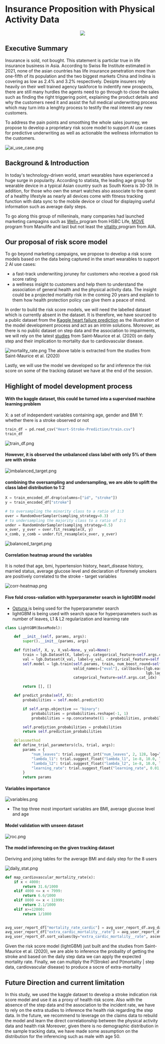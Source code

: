 # Insurance Proposition with Physical Activity Data 

<p align="center"><img src="https://img.shields.io/badge/Author-Steven%20Chau-blue.svg"></p>


## Executive Summary

<p>
Insurance is sold, not bought. This statement is particlar true in life insurance business in Asia.
According to Swiss Re Institute estimated in 2021, none of the asian countries has life insurance penetration more than one-fifth of its population and the two biggest markets China and Indina is covering as low as 2.4% and 3.2% respectively. 
Desipte insurers rely heavily on their well trained agency taskforce to indentify new prospects, there are still many hurdles the agents need to go through to close the sales such as finding the right triggering point, explaining the product details and why the customers need it and assist the full medical underwriting process which may turn into a lenghty process to testify the real interest any new customers.
</p>

To address the pain points and smoothing the whole sales journey, we propose to develop a proprietary risk score model to support AI use cases for predictive underwriting as well as actionable the wellness information to the customers.

![ai_use_case.png](assets/ai_use_case.png)


## Background & Introduction
<p>

In today's technology-driven world, smart wearables have experienced a huge surge in popularity. 
According to statista, the leading age group for wearable device in a typical Asian country such as South Koera is 30-39. 
In addition, for those who own the smart watches also associate to the quest of a healthy lifestyle as nearly all devices come with fitness tracking function with data sync to the mobile device or cloud for displaying useful information such as average daily steps.

</p>

<p>
To go along this group of milleninals, many companies had launched marketing campagins such as <a href="https://www.hsbc.com.hk/content/dam/hsbc/hk/docs/insurance/well-plus/user-guide.pdf" > Well+ </a> program from HSBC Life, <a href="https://www.manulife.com.hk/en/individual/products/manulifemove/about-manulifemove/move-program-and-app.html"> MOVE </a> program from Manulife and last but not least the <a href="https://www.aia.com/en/health-wellness/vitality"> vitality </a> program from AIA.
</p>

## Our proposal of risk score model

<p>

To go beyond marketing campaigns, we propose to develop a risk score models based on the data being captured in the smart wearables to support 2 AI use cases:
* a fast-track underwriting joruney for customers who receive a good risk score rating
* a wellness insight to customers and help them to understand the association of general health and the physical activity data. The insight could be a projected mortality risk in the coming 20 years and explain to them how health protection policy can give them a peace of mind.

</p>

<p>

In order to build the risk score models, we will need the labelled dataset which is currently absent in the dataset. It is therefore, we have sourced to a public dataset from the <a href="https://www.kaggle.com/datasets/fedesoriano/heart-failure-prediction "><a href="https://www.kaggle.com/datasets/fedesoriano/heart-failure-prediction ">Kaggle heart failure prediction</a> </a>  as the illustration of the model development process and act as an intrim solutions.
Moreover, as there is no public dataset on step data and the association to impairments, we will rely on the latest <a href="https://www.ncbi.nlm.nih.gov/pmc/articles/PMC7093766/">studies</a> from Saint-Maurice et al. (2020) on daily step and their implication to mortality due to cardiovascular disease.

![mortality_rate.png](assets/mortality_rate.png)
The above table is extracted from the studies from Saint-Maurice et al. (2020)

</p>

<p>

Lastly, we will use the model we developed so far and inference the risk score on some of the tracking dataset we have at the end of the session.

</p>

## Highlight of model development process

#### With the kaggle dataset, this could be turned into a supervised machine learning problem

X: a set of independent variables containing age, gender and BMI
Y: whether there is a stroke observed or not

```python
train_df = pd.read_csv("Heart-Stroke-Prediction/train.csv")
train_df
```
![train_df.png](assets/train_df.png)

#### However, it is observed the unbalanced class label with only 5% of them are with stroke

![imbalanced_target.png](assets/imbalanced_target.png)

#### combining the oversampling and undersampling, we are able to uplift the class label distribution to 1:2
```python
X = train_encoded_df.drop(columns=["id", "stroke"])
y = train_encoded_df["stroke"]

# to oversampling the minority class to a ratio of 1:3
over = RandomOverSampler(sampling_strategy=0.3)
# to undersampling the majority class to a ratio of 2:1
under = RandomUnderSampler(sampling_strategy=0.5)
x_over, y_over = over.fit_resample(X, y)
x_comb, y_comb = under.fit_resample(x_over, y_over)
```

![balanced_target.png](assets/balanced_target.png)


#### Correlation heatmap around the variables

It is noted that age, bmi, hypertension history, heart_disease history, married status, average glucose level and declaration of foremely smokers are positively correlated to the stroke - target variables

![corr-heatmap.png](assets/corr-heatmap.png)

#### Five fold cross-valiation with hyperparameter search in lightGBM model

* <a href="https://optuna.org"> Optuna </a> is being used for the hyperparameter search 
* lightGBM is being used with search space for hyperparameters such as number of leaves, L1 & L2 regularization and learning rate


```python
class LightGBM(BaseModel):

    def __init__(self, params, args):
        super().__init__(params, args)

    def fit(self, X, y, X_val=None, y_val=None):
        train = lgb.Dataset(X, label=y, categorical_feature=self.args.cat_idx)
        val = lgb.Dataset(X_val, label=y_val, categorical_feature=self.args.cat_idx)
        self.model = lgb.train(self.params, train, num_boost_round=self.args.epochs, valid_sets=[val],
                               valid_names=["eval"], callbacks=[lgb.early_stopping(self.args.early_stopping_rounds),
                                                                lgb.log_evaluation(self.args.logging_period)],
                               categorical_feature=self.args.cat_idx)

        return [], []

    def predict_proba(self, X):
        probabilities = self.model.predict(X)

        if self.args.objective == "binary":
            probabilities = probabilities.reshape(-1, 1)
            probabilities = np.concatenate((1 - probabilities, probabilities), 1)

        self.prediction_probabilities = probabilities
        return self.prediction_probabilities

    @classmethod
    def define_trial_parameters(cls, trial, args):
        params = {
            "num_leaves": trial.suggest_int("num_leaves", 2, 128, log=True),
            "lambda_l1": trial.suggest_float("lambda_l1", 1e-8, 10.0, log=True),
            "lambda_l2": trial.suggest_float("lambda_l2", 1e-8, 10.0, log=True),
            "learning_rate": trial.suggest_float("learning_rate", 0.01, 0.3, log=True)
        }
        return params


```

#### Variables importance 
![variables.png](assets/variables.png)

* The top three most important variables are BMI, average glucose level and age

#### Model validation with unseen dataset

![roc.png](assets/roc.png)


#### The model inferencing on the given tracking dataset

Deriving and joing tables for the average BMI and daily step for the 8 users


![daily_stat.png](assets/daily_stat.png)

```python
def map_cardiovascular_mortality_rate(x):
    if x < 4000:
        return 31.6/1000
    elif 4000 <= x < 7999:
        return 6.6/1000
    elif 8000 <= x < 11999:
        return 2.1/1000
    elif x>=12000:
        return 1/1000
    

avg_user_report_df["mortality_rate_cardic"] = avg_user_report_df.avg_daily_step.apply(map_cardiovascular_mortality_rate)
avg_user_report_df["extra_cardic_mortality__rate"] = avg_user_report_df["prob_stroke"]*avg_user_report_df["mortality_rate_cardic"]*100
avg_user_report_df.sort_values(by="extra_cardic_mortality__rate", ascending=True)
```

Given the risk score model (lightGBM) just built and the studies from Saint-Maurice et al. (2020), we are able to inference the probality of getting the stroke and based on the daily step data we can apply the expected mortality rate.
Finally, we can multiply the P(Stroke) and P(mortality | step data, cardiovascular disease) to produce a socre of extra-mortality

## Future Direction and current limitation

In this study, we used the kaggle dataset to develop a stroke indication risk score model and use it as a proxy of health risk score. Also with the absence of the step data and the association to the incident rate, we have to rely on the extra studies to inference the health risk regarding the step data.
In the future, we recommend to leverage on the claims data to rebuild the model and learn the direct correlationship between the physical activity data and health risk
Moreover, given there is no demographic distribution in the sample tracking data, we have made some assumption on the distribution for the inferencing such as male with age 50.

